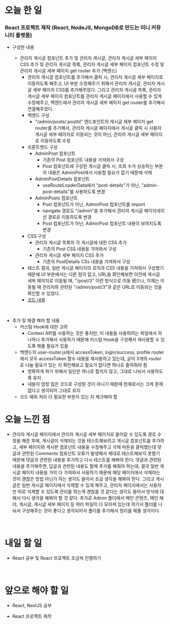# 오늘 한 일

### React 프로젝트 제작 (React, NodeJS, MongoDB로 만드는 미니 커뮤니티 플랫폼)

- 구성한 내용

  - 관리자 게시글 컴포넌트 추가 및 관리자 게시글, 관리자 게시글 세부 페이지 CSS 추가 및 관리자 게시글 목록, 관리자 게시글 세부 페이지 컴포넌트 수정 및 관리자 게시글 세부 페이지 get router 추가 (백엔드)
    - 관리자 게시글 컴포넌트를 추가해서 클릭 시, 관리자 게시글 세부 페이지로 이동하도록 해주고, UI 부분 수정해주기 위해서 관리자 게시글, 관리자 게시글 세부 페이지 CSS를 추가해주었다. 그리고 관리자 게시글 목록, 관리자 게시글 세부 페이지 컴포넌트를 관리자 게시글 페이지에서 사용할 수 있게 수정해주고, 백엔드에서 관리자 게시글 세부 페이지 get router를 추가해서 연결해주었다.
    - 백엔드 구성
      - "/admin/posts/:postId" 엔드포인트의 게시글 세부 페이지 get router를 추가해서, 관리자 게시글 페이지에서 게시글 클릭 시 사용자 게시글 세부 페이지로 이동되는 것이 아닌, 관리자 게시글 세부 페이지로 이동하도록 수정
    - 프론트엔드 구성
      - AdminPost 컴포넌트
        - 기존의 Post 컴포넌트 내용을 가져와서 구성
        - Post 컴포넌트에 구성된 게시글 클릭 시, 조회 수가 상승하는 부분의 내용은 AdminPost에서 사용할 필요가 없기 때문에 삭제
      - AdminPostDetails 컴포넌트
        - useRouteLoaderData에서 "post-details"가 아닌, "admin-post-details"를 사용하도록 변경
      - AdminPosts 컴포넌트
        - Post 컴포넌트가 아닌, AdminPost 컴포넌트를 import
        - navigate 경로도 "/admin"을 추가해서 관리자 게시글 페이지네이션 경로로 이동하도록 변경
        - Post 컴포넌트가 아닌, AdminPost 컴포넌트 내용이 보여지도록 변경
    - CSS 구성
      - 관리자 게시글 목록의 각 게시글에 대한 CSS 추가
        - 기존의 Post CSS 내용을 가져와서 구성
      - 관리자 게시글 세부 페이지 CSS 추가
        - 기존의 PostDetails CSs 내용을 가져와서 구성
    - 테스트 결과, 일반 게시글 페이지의 로직과 CSS 내용을 가져와서 구성했기 때문에 UI 부분에서는 다른 점이 없고, URL을 확인해보면 이전에 게시글 세부 페이지로 이동될 때, "/post/3" 이런 방식으로 이동 됐으나, 이제는 이동될 때 관리자와 관련된 "/admin/post/3"과 같은 URL로 이동되는 것을 확인할 수 있었다.
    - [코드 내용](https://github.com/jeongsangtae/mini-community-platform/commit/07fd0604787e347c51055317d90cfde758539515)

<br />

- 추가 및 해결 해야 할 내용
  - 커스텀 Hook에 대한 고려
    - Context API를 사용하는 것은 좋지만, 이 내용을 사용하려는 파일에서 하나하나 추가해서 사용하기 때문에 커스텀 Hook을 구성해서 재사용할 수 있도록 해줄 필요가 있음
  - 백엔드의 user-router.js에서 accessToken, login/success, profile router에서 모두 accessToken 함수 내용을 재사용하고 있는데, 굳이 3개의 router로 나눌 필요가 있는 지 확인해보고 필요가 없다면 하나로 줄여줘야 함
    - 명확하게 하기 위해서 일단은 하나로 합치지 않고, 그대로 나눠서 사용하도록 유지
    - 내용이 엄청 많은 코드로 구성된 것이 아니기 때문에 현재로서는 크게 문제 없다고 생각되어 그대로 유지
  - 코드 예외 처리 더 필요한 부분이 있는 지 체크해야 함

# 오늘 느낀 점

- 관리자 게시글 페이지에서 관리자 게시글 세부 페이지로 들어갈 수 있도록 경로 수정을 해준 후에, 게시글이 삭제되는 것을 테스트해보려고 게시글 컴포넌트를 추가하고, 세부 페이지와 게시판 컴포넌트 내용을 수정해주고 삭제 버튼을 클릭했는데 댓글과 관련된 Comments 컴포넌트 오류가 발생해서 제대로 테스트해보지 못했기 때문에 댓글과 관련된 내용을 추가하고 다시 테스트를 해봐야 한다. 댓글과 관련된 내용을 추가해주면, 답글과 관련된 내용도 함께 추가를 해줘야 하는데, 결국 일반 게시글 페이지 내용을 거의 다 가져와서 사용하기 때문에 해당 페이지에서 삭제하는 것이 괜찮은 방법 아닌가 하는 생각도 들어서 조금 생각을 해봐야 한다. 그리고 게시글은 일반 게시글 페이지에서 삭제할 수 있게 해주고, 관리자 페이지에서는 사용자만 따로 삭제할 수 있도록 관리를 하는게 괜찮을 것 같다는 생각도 들어서 방식에 대해서 다시 생각을 해봐야 할 것 같다. 추가로 Admin 폴더에서 메인 콘텐츠, 메인 헤더, 게시글, 게시글 세부 페이지 등 여러 파일이 다 모아져 있는데 여기서 폴더를 나눠서 구성해주는 것이 좋다고 생각되어서 폴더를 추가해서 정리를 해줄 생각이다.

<br />

# 내일 할 일

- React 공부 및 React 프로젝트 조금씩 진행하기

<br />

# 앞으로 해야 할 일

- React, NextJS 공부

- React 프로젝트 제작
